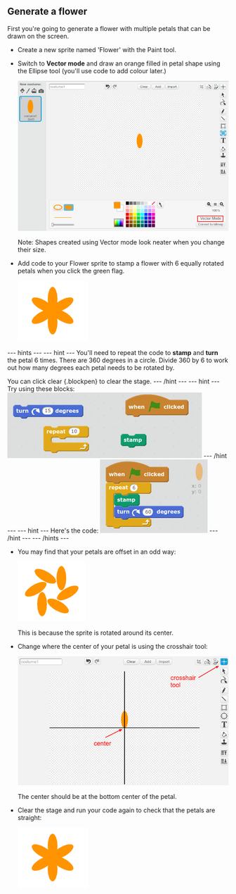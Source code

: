 ## Generate a flower

First you're going to generate a flower with multiple petals that can be drawn on the screen. 

+ Create a new sprite named 'Flower' with the Paint tool. 

+ Switch to **Vector mode** and draw an orange filled in petal shape using the Ellipse tool (you'll use code to add colour later.) 

    ![screenshot](images/flower-petal.png)

	Note: Shapes created using Vector mode look neater when you change their size. 

+ Add code to your Flower sprite to stamp a flower with 6 equally rotated petals when you click the green flag. 

	![screenshot](images/flower-6-straight.png)

--- hints ---
--- hint ---
You'll need to repeat the code to __stamp__ and __turn__ the petal 6 times. 
There are 360 degrees in a circle. Divide 360 by 6 to work out how many degrees each petal needs to be rotated by. 

You can click clear {.blockpen} to clear the stage. 
--- /hint ---
--- hint ---
Try using these blocks:
![screenshot](images/flower-6-blocks.png)
--- /hint ---
--- hint ---
Here's the code:
![screenshot](images/flower-6-code.png)
--- /hint ---
--- /hints ---

+ You may find that your petals are offset in an odd way:

	![screenshot](images/flower-6-offset.png)

	This is because the sprite is rotated around its center. 

+ Change where the center of your petal is using the crosshair tool:

	![screenshot](images/flower-crosshair.png)

	The center should be at the bottom center of the petal. 

+ Clear the stage and run your code again to check that the petals are straight: 

	![screenshot](images/flower-6-straight.png)











